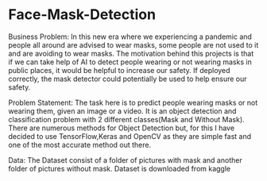 # Face-Mask-Detection
Business Problem:
In this new era where we experiencing a pandemic and people all around are advised to wear masks, some people are not used to it and are avoiding to wear masks. 
The motivation behind this projects is that if we can take help of AI to detect people wearing or not wearing masks in public places, it would be helpful to increase our safety. 
If deployed correctly, the mask detector could potentially be used to help ensure our safety.


Problem Statement:
The task here is to predict people wearing masks or not wearing them, given an image or a video. 
It is an object detection and classification problem with 2 different classes(Mask and Without Mask).
There are numerous methods for Object Detection but, for this I have decided to use TensorFlow,Keras and OpenCV as they are simple fast and one of the most accurate method out there.

Data:
The Dataset consist of a folder of pictures with mask and another folder of pictures without mask.
Dataset is downloaded from kaggle
